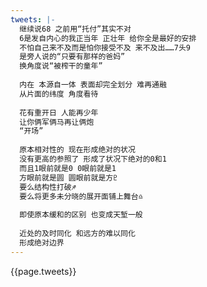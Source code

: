 ```yaml
---
tweets: |-
  继续说68 之前用“托付”其实不对
  6是发自内心的我正当年 正壮年 给你全是最好的安排
  不怕自己来不及而是怕你接受不及 来不及出……7头9
  是旁人说的“只要有那样的爸妈”
  换角度说“被榨干的童年”
  
  内在 本源自一体 表面却完全划分 难再通融
  从片面的纬度 角度看待
  
  花有重开日 人能再少年
  让你俩军俩马再让俩炮
  “开场”
  
  原本相对性的 现在形成绝对的状况
  没有更高的参照了 形成了状况下绝对的0和1
  而且1眼前就是0 0眼前就是1
  方眼前就是圆 圆眼前就是方♇
  要么结构性打破♐︎
  要么将更多未分晓的展开面铺上舞台♎︎
  
  即使原本缓和的区别 也变成天堑一般
  
  近处的及时同化 和远方的难以同化
  形成绝对边界
---
```

{{page.tweets}}
